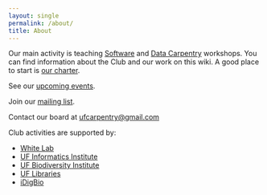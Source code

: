 ```yaml
---
layout: single
permalink: /about/
title: About
---
```


Our main activity is teaching [Software](https://software-carpentry.org/) and [Data Carpentry](http://www.datacarpentry.org/) workshops. You can find information about the Club and our work on this wiki. A good place to start is [our charter](Club-Charter).

See our [upcoming events](../events/).

Join our [mailing list](https://lists.ufl.edu/cgi-bin/wa?A0=INFORMATICS-TEACHING-L).

Contact our board at [ufcarpentry@gmail.com](mailto://ufcarpentry@gmail.com)

Club activities are supported by:

* [White Lab](http://whitelab.weecology.org/)
* [UF Informatics Institute](https://informatics.institute.ufl.edu/)
* [UF Biodiversity Institute](https://biodiversity.institute.ufl.edu/)
* [UF Libraries](http://cms.uflib.ufl.edu/)
* [iDigBio](https://www.idigbio.org/)
